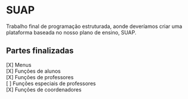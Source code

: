 # SUAP
Trabalho final de programação estruturada, aonde deveríamos criar uma plataforma baseada no nosso plano de ensino, SUAP.

## Partes finalizadas

[X] Menus <br>
[X] Funções de alunos <br>
[X] Funções de professores <br>
[ ] Funções especiais de professores <br>
[X] Funções de coordenadores
